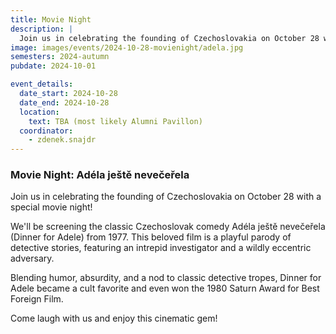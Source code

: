 ```yaml
---
title: Movie Night
description: |
  Join us in celebrating the founding of Czechoslovakia on October 28 with a special movie night! We'll be screening the classic Czechoslovak comedy Adéla ještě nevečeřela (Dinner for Adele) from 1977.
image: images/events/2024-10-28-movienight/adela.jpg
semesters: 2024-autumn
pubdate: 2024-10-01

event_details:
  date_start: 2024-10-28
  date_end: 2024-10-28
  location:
    text: TBA (most likely Alumni Pavillon)
  coordinator: 
    - zdenek.snajdr
---
```


### Movie Night: Adéla ještě nevečeřela

Join us in celebrating the founding of Czechoslovakia on October 28 with a special movie night!

We'll be screening the classic Czechoslovak comedy Adéla ještě nevečeřela (Dinner for Adele) from 1977. This beloved film is a playful parody of detective stories, featuring an intrepid investigator and a wildly eccentric adversary.

Blending humor, absurdity, and a nod to classic detective tropes, Dinner for Adele became a cult favorite and even won the 1980 Saturn Award for Best Foreign Film.

Come laugh with us and enjoy this cinematic gem!